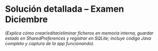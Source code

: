 
# Solución detallada – Examen Diciembre

*(Explica cómo crear/editar/eliminar ficheros en memoria interna, guardar estado en SharedPreferences y registrar en SQLite; incluye código Java completo y captura de la app funcionando).*
